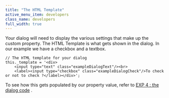 ```yaml
---
title: "The HTML Template"
active_menu_item: developers
class_name: developers
full_width: true
---
```



Your dialog will need to display the various settings that make up the custom property. The HTML Template is what gets shown in the dialog. In our example we have a checkbox and a textbox.

    // The HTML template for your dialog
    this._template = '<div>
        <input type="text" class="exampleDialogText"/><br>
        <label><input type="checkbox" class="exampleDialogCheck"/>To check or not to check ?</label></div>';
   

To see how this gets populated by our property value, refer to [EXP 4 : the dialog code](/developers/user-guide/adding-widgets-and-api-methods/adding-your-own-widgets-to-application-craft/custom-properties-dialogs/exp-4-the-dialog-code) .

